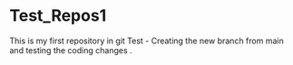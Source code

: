 # Test_Repos1
This is my first repository in git
Test - Creating the new branch from main and testing the coding changes .
